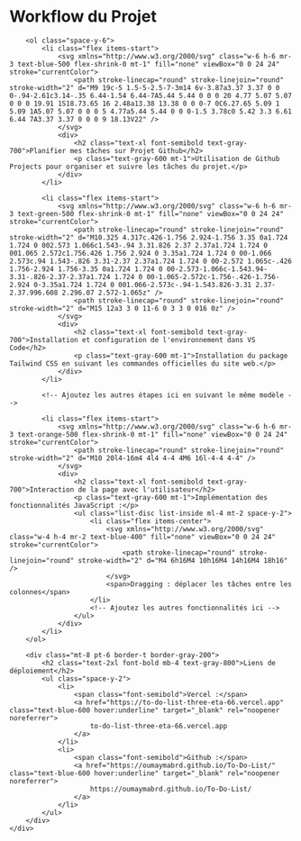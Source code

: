 <!DOCTYPE html>
<html lang="fr">
<head>
    <meta charset="UTF-8">
    <meta name="viewport" content="width=device-width, initial-scale=1.0">
    <title>Workflow du Projet</title>
    <script src="https://cdn.tailwindcss.com"></script>
</head>
<body class="bg-gray-100">
    <div class="max-w-3xl mx-auto p-6 bg-white rounded-lg shadow-lg mt-10">
        <h1 class="text-3xl font-bold mb-6 text-center text-gray-800">Workflow du Projet</h1>
        
        <ol class="space-y-6">
            <li class="flex items-start">
                <svg xmlns="http://www.w3.org/2000/svg" class="w-6 h-6 mr-3 text-blue-500 flex-shrink-0 mt-1" fill="none" viewBox="0 0 24 24" stroke="currentColor">
                    <path stroke-linecap="round" stroke-linejoin="round" stroke-width="2" d="M9 19c-5 1.5-5-2.5-7-3m14 6v-3.87a3.37 3.37 0 0 0-.94-2.61c3.14-.35 6.44-1.54 6.44-7A5.44 5.44 0 0 0 20 4.77 5.07 5.07 0 0 0 19.91 1S18.73.65 16 2.48a13.38 13.38 0 0 0-7 0C6.27.65 5.09 1 5.09 1A5.07 5.07 0 0 0 5 4.77a5.44 5.44 0 0 0-1.5 3.78c0 5.42 3.3 6.61 6.44 7A3.37 3.37 0 0 0 9 18.13V22" />
                </svg>
                <div>
                    <h2 class="text-xl font-semibold text-gray-700">Planifier mes tâches sur Projet Github</h2>
                    <p class="text-gray-600 mt-1">Utilisation de Github Projects pour organiser et suivre les tâches du projet.</p>
                </div>
            </li>

            <li class="flex items-start">
                <svg xmlns="http://www.w3.org/2000/svg" class="w-6 h-6 mr-3 text-green-500 flex-shrink-0 mt-1" fill="none" viewBox="0 0 24 24" stroke="currentColor">
                    <path stroke-linecap="round" stroke-linejoin="round" stroke-width="2" d="M10.325 4.317c.426-1.756 2.924-1.756 3.35 0a1.724 1.724 0 002.573 1.066c1.543-.94 3.31.826 2.37 2.37a1.724 1.724 0 001.065 2.572c1.756.426 1.756 2.924 0 3.35a1.724 1.724 0 00-1.066 2.573c.94 1.543-.826 3.31-2.37 2.37a1.724 1.724 0 00-2.572 1.065c-.426 1.756-2.924 1.756-3.35 0a1.724 1.724 0 00-2.573-1.066c-1.543.94-3.31-.826-2.37-2.37a1.724 1.724 0 00-1.065-2.572c-1.756-.426-1.756-2.924 0-3.35a1.724 1.724 0 001.066-2.573c-.94-1.543.826-3.31 2.37-2.37.996.608 2.296.07 2.572-1.065z" />
                    <path stroke-linecap="round" stroke-linejoin="round" stroke-width="2" d="M15 12a3 3 0 11-6 0 3 3 0 016 0z" />
                </svg>
                <div>
                    <h2 class="text-xl font-semibold text-gray-700">Installation et configuration de l'environnement dans VS Code</h2>
                    <p class="text-gray-600 mt-1">Installation du package Tailwind CSS en suivant les commandes officielles du site web.</p>
                </div>
            </li>

            <!-- Ajoutez les autres étapes ici en suivant le même modèle -->

            <li class="flex items-start">
                <svg xmlns="http://www.w3.org/2000/svg" class="w-6 h-6 mr-3 text-orange-500 flex-shrink-0 mt-1" fill="none" viewBox="0 0 24 24" stroke="currentColor">
                    <path stroke-linecap="round" stroke-linejoin="round" stroke-width="2" d="M10 20l4-16m4 4l4 4-4 4M6 16l-4-4 4-4" />
                </svg>
                <div>
                    <h2 class="text-xl font-semibold text-gray-700">Interaction de la page avec l'utilisateur</h2>
                    <p class="text-gray-600 mt-1">Implémentation des fonctionnalités JavaScript :</p>
                    <ul class="list-disc list-inside ml-4 mt-2 space-y-2">
                        <li class="flex items-center">
                            <svg xmlns="http://www.w3.org/2000/svg" class="w-4 h-4 mr-2 text-blue-400" fill="none" viewBox="0 0 24 24" stroke="currentColor">
                                <path stroke-linecap="round" stroke-linejoin="round" stroke-width="2" d="M4 6h16M4 10h16M4 14h16M4 18h16" />
                            </svg>
                            <span>Dragging : déplacer les tâches entre les colonnes</span>
                        </li>
                        <!-- Ajoutez les autres fonctionnalités ici -->
                    </ul>
                </div>
            </li>
        </ol>

        <div class="mt-8 pt-6 border-t border-gray-200">
            <h2 class="text-2xl font-bold mb-4 text-gray-800">Liens de déploiement</h2>
            <ul class="space-y-2">
                <li>
                    <span class="font-semibold">Vercel :</span>
                    <a href="https://to-do-list-three-eta-66.vercel.app" class="text-blue-600 hover:underline" target="_blank" rel="noopener noreferrer">
                        to-do-list-three-eta-66.vercel.app
                    </a>
                </li>
                <li>
                    <span class="font-semibold">Github :</span>
                    <a href="https://oumaymabrd.github.io/To-Do-List/" class="text-blue-600 hover:underline" target="_blank" rel="noopener noreferrer">
                        https://oumaymabrd.github.io/To-Do-List/
                    </a>
                </li>
            </ul>
        </div>
    </div>
</body>
</html>
 
